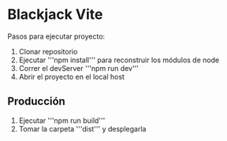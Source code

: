 # Blackjack Vite

Pasos para ejecutar proyecto: 

1. Clonar repositorio
2. Ejecutar '''npm install''' para reconstruir los módulos de node
3. Correr el devServer '''npm run dev'''
4. Abrir el proyecto en el local host

## Producción 

1. Ejecutar '''npm run build'''
2. Tomar la carpeta '''dist''' y desplegarla